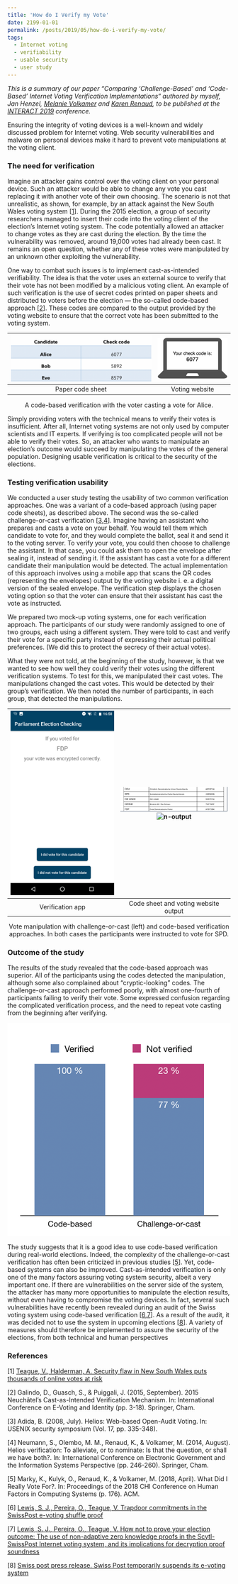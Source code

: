 ```yaml
---
title: 'How do I Verify my Vote'
date: 2199-01-01
permalink: /posts/2019/05/how-do-i-verify-my-vote/
tags:
  - Internet voting
  - verifiability
  - usable security
  - user study
---
```


*This is a summary of our paper “Comparing  ‘Challenge-Based’   and  ‘Code-Based’ Internet Voting Verification Implementations“ authored by myself, Jan Henzel, [Melanie Volkamer](https://secuso.aifb.kit.edu/Team_Volkamer.php) and [Karen Renaud](http://www.karenrenaud.com), to be published at the [INTERACT 2019](http://interact2019.org) conference.*

Ensuring the integrity of voting devices is a well-known and widely discussed problem for Internet voting. Web security vulnerabilities and malware on personal devices make it hard to prevent vote manipulations at the voting client.

### The need for verification

Imagine an attacker gains control over the voting client on your personal device. Such an attacker would be able to change any vote you cast replacing it with another vote of their own choosing. The scenario is not that unrealistic, as shown, for example, by an attack against the New South Wales voting system [[1](#ref1)]. During the 2015 election, a group of security researchers managed to insert their code into the voting client of the election’s Internet voting system. The code potentially allowed an attacker to change votes as they are cast during the election. By the time the vulnerability was removed, around 19,000 votes had already been cast. It remains an open question, whether any of these votes were manipulated by an unknown other exploiting the vulnerability. 

One way to combat such issues is to implement cast-as-intended verifiability. The idea is that the voter uses an external source to verify that their vote has not been modified by a malicious voting client.  An example of such verification is the use of secret codes printed on paper sheets and distributed to voters before the election — the so-called code-based approach [[2](#ref2)]. These codes are compared to the output provided by the voting website to ensure that the correct vote has been submitted to the voting system.

![codesheet](assets/images/codesheet.png) | ![code-output](assets/images/code-output.png)
:-------------------------:|:-------------------------:
Paper code sheet             |  Voting website

<p align="center">
A code-based verification with the voter casting a vote for Alice.</p>

Simply providing voters with the technical means to verify their votes is  insufficient. After all, Internet voting systems are not only used by computer scientists and IT experts. If verifying is too complicated people will not be able to verify their votes. So, an attacker who wants to manipulate an election’s outcome would succeed by manipulating the votes of the general population. Designing usable verification  is critical to the security of the elections.

### Testing verification usability

We conducted a user study testing the usability of two common verification approaches. One was a variant of a code-based approach (using paper code sheets), as described above. The second was the so-called challenge-or-cast verification [[3](#ref3),[4](#ref4)]. Imagine having an assistant who prepares and casts a vote on your behalf. You would tell them which candidate to vote for, and they would complete  the ballot, seal it and send it to the voting server. To verify your vote, you could then choose to challenge the assistant.  In that case, you could ask them to open the envelope after sealing it, instead of sending it. If the assistant has cast a vote for a different candidate their manipulation would be detected. The actual implementation of this approach involves using a mobile app that scans the QR codes (representing the envelopes) output by the voting website i. e. a digital version of the sealed envelope. The verification step displays the chosen voting option so that the voter can ensure that their assistant has cast the vote as instructed. 

We prepared two mock-up voting systems, one for each verification approach. The participants of our study were randomly assigned to one of two groups, each using a different system. They were told to cast and verify their vote for a specific party instead of expressing their actual political preferences. (We did this to protect the secrecy of their actual votes).

What they were not told, at the beginning of the study, however, is that we wanted to see how well they could verify their votes using the different verification systems. To test for this, we manipulated their cast votes. The manipulations changed the cast votes. This would be detected by their group’s verification. We then noted the number of participants, in each group, that detected the manipulations.

![b-output](assets/images/b-output.png) | ![n-codesheet-cropped](assets/images/n-codesheet-cropped.png)<br>![n-output](/Users/okku/Documents/GitHub/okskulyk.github.io/assets/images/n-output.png)
:-------------------------:|:-------------------------:
Verification app             |  Code sheet and voting website output

<p align="center">
Vote manipulation with challenge-or-cast (left) and code-based verification approaches. In both cases the participants were instructed to vote for SPD.</p>


### Outcome of the study

The results of the study revealed that the code-based approach was superior. All of the participants using the codes detected the manipulation, although some also complained about “cryptic-looking” codes. The challenge-or-cast approach performed poorly, with almost one-fourth of participants failing to verify their vote. Some expressed confusion regarding the complicated verification process, and the need to repeat vote casting from the beginning after verifying.

![codevschallenge_results](assets/images/codevschallenge_results.png)

The study suggests that it is a good idea to use code-based verification during real-world elections. Indeed, the complexity of the challenge-or-cast verification has often been criticized in previous studies [[5](#ref5)]. Yet, code-based systems can also be improved. Cast-as-intended verification is only one of the many factors assuring voting system security, albeit a very important one. If there are vulnerabilities on the server side of the system, the attacker has many more opportunities to manipulate the election results, without even having to compromise the voting devices. In fact, several such vulnerabilities have recently been revealed during an audit of the Swiss voting system using code-based verification [[6](#ref6),[7](#ref7)]. As a result of the audit, it was decided not to use the system in upcoming elections [[8](#ref8)]. A variety of measures should therefore be implemented to assure the security of the elections, from both technical and human perspectives 

### References

<a name="ref1"></a>[1]  [Teague, V., Halderman, A. Security flaw in New South Wales puts thousands of online votes at risk](https://freedom-to-tinker.com/2015/03/22/ivote-vulnerability/) 

<a name="ref2"></a> [2] Galindo, D., Guasch, S., & Puiggali, J. (2015, September). 2015 Neuchâtel’s Cast-as-Intended Verification Mechanism. In: International Conference on E-Voting and Identity (pp. 3-18). Springer, Cham.

<a name="ref3"></a> [3] Adida, B. (2008, July). Helios: Web-based Open-Audit Voting. In: USENIX security symposium (Vol. 17, pp. 335-348).

<a name="ref4"></a> [4] Neumann, S., Olembo, M. M., Renaud, K., & Volkamer, M. (2014, August). Helios verification: To alleviate, or to nominate: Is that the question, or shall we have both?. In: International Conference on Electronic Government and the Information Systems Perspective (pp. 246-260). Springer, Cham.

<a name="ref5"></a> [5] Marky, K., Kulyk, O., Renaud, K., & Volkamer, M. (2018, April). What Did I Really Vote For?. In: Proceedings of the 2018 CHI Conference on Human Factors in Computing Systems (p. 176). ACM.

<a name="ref6"></a> [6]  [Lewis, S. J., Pereira, O., Teague, V. Trapdoor commitments in the SwissPost e-voting shuffle proof](https://people.eng.unimelb.edu.au/vjteague/SwissVote.html) 

<a name="ref7"></a> [7]  [Lewis, S. J., Pereira, O., Teague, V. How not to prove your election
outcome: The use of non-adaptive zero knowledge proofs in the Scytl-SwissPost Internet voting system, and its implications for decryption proof soundness](https://people.eng.unimelb.edu.au/vjteague/HowNotToProveElectionOutcome.pdf) 

<a name="ref8"></a> [8]  [Swiss post press release. Swiss Post temporarily suspends its e-voting system](https://www.evoting-blog.ch/en/pages/2019/swiss-post-temporarily-suspends-its-e-voting-system) 